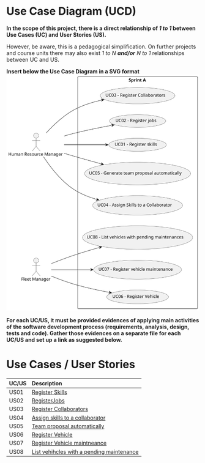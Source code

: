 # Use Case Diagram (UCD)

**In the scope of this project, there is a direct relationship of _1 to 1_ between Use Cases (UC) and User Stories (US).**

However, be aware, this is a pedagogical simplification. On further projects and course units there may also exist _1 to N **and/or** N to 1_ relationships between UC and US.

**Insert below the Use Case Diagram in a SVG format**
![Use Case Diagram](svg/use-case-diagram.svg)


**For each UC/US, it must be provided evidences of applying main activities of the software development process (requirements, analysis, design, tests and code). Gather those evidences on a separate file for each UC/US and set up a link as suggested below.**

# Use Cases / User Stories

| UC/US | Description                                   |                   
|:------|:----------------------------------------------|
| US01 | [Register Skills](docs/sprintA/us001/US001.md) |
| US02 |    [RegisterJobs](docs/sprintA/us002/US002.md) |
| US03 | [Register Collaborators](../../us006/Readme.md)        |
| US04 | [Assign skills to a collaborator](../../us006/Readme.md)        |
| US05 | [Team proposal automatically](../../us006/Readme.md)        |
| US06 | [Register Vehicle](../../us006/Readme.md)        |
| US07 | [Register Vehicle maintneance](../../us006/Readme.md)        |
| US08 | [List vehihcles with a pending maintenance ](../../us006/Readme.md)        |

